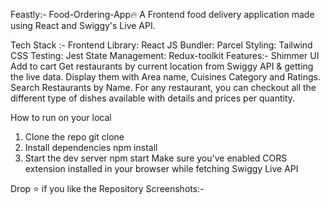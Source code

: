 Feastly:- Food-Ordering-App🔥
A Frontend food delivery application made using React and Swiggy's Live API.

Tech Stack :-
Frontend Library: React JS
Bundler: Parcel
Styling: Tailwind CSS
Testing: Jest
State Management: Redux-toolkit
Features:-
Shimmer UI
Add to cart
Get restaurants by current location from Swiggy API & getting the live data.
Display them with Area name, Cuisines Category and Ratings.
Search Restaurants by Name.
For any restaurant, you can checkout all the different type of dishes available with details and prices per quantity.

How to run on your local
1. Clone the repo
git clone
2. Install dependencies
npm install
3. Start the dev server
npm start
Make sure you've enabled CORS extension installed in your browser while fetching Swiggy Live API

Drop ⭐ if you like the Repository
Screenshots:-
